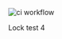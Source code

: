 
![ci workflow](https://github.com/prism-checker/prism_checker/actions/workflows/ci.yml/badge.svg)
          
Lock test 4
